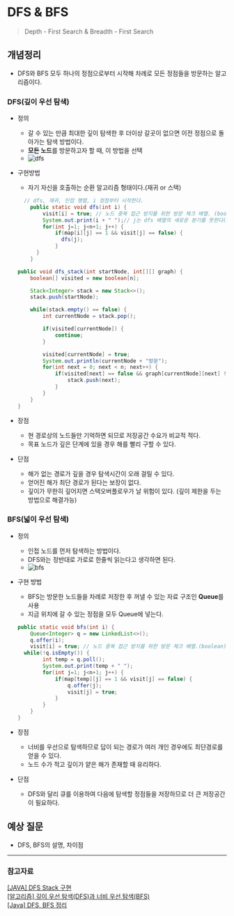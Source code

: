 # DFS & BFS

> Depth - First Search & Breadth - First Search

## 개념정리

- DFS와 BFS 모두 하나의 정점으로부터 시작해 차례로 모든 정점들을 방문하는 알고리즘이다.

### DFS(깊이 우선 탐색)

- 정의
  - 갈 수 있는 만큼 최대한 깊이 탐색한 후 더이상 갈곳이 없으면 이전 정점으로 돌아가는 탐색 방법이다.
  - **모든 노드**를 방문하고자 할 때, 이 방법을 선택
  - ![dfs](https://blog.kakaocdn.net/dn/TJafT/btq53RxBHk6/l5ZyDuc4WR7y4Dz4xLku2k/img.gif)
- 구현방법

  - 자기 자신을 호출하는 순환 알고리즘 형태이다.(재귀 or 스택)

  ```java
  	// dfs, 재귀, 인접 행렬, i 정점부터 시작한다.
      public static void dfs(int i) {
          visit[i] = true; // 노드 중복 접근 방지를 위한 방문 체크 배열. (boolean)
          System.out.print(i + " ");// j는 dfs 배열의 새로운 분기를 뜻한다(int)
          for(int j=1; j<n+1; j++) {
              if(map[i][j] == 1 && visit[j] == false) {
  				dfs(j);
              }
  		}
      }
  ```

  ```java
  public void dfs_stack(int startNode, int[][] graph) {
      boolean[] visited = new boolean[n];

      Stack<Integer> stack = new Stack<>();
      stack.push(startNode);

      while(stack.empty() == false) {
          int currentNode = stack.pop();

          if(visited[currentNode]) {
              continue;
          }

          visited[currentNode] = true;
          System.out.println(currentNode + "방문");
          for(int next = 0; next < n; next++) {
              if(visited[next] == false && graph[currentNode][next] != 0) {
                  stack.push(next);
              }
          }
      }
  }
  ```

- 장점
  - 현 경로상의 노드들만 기억하면 되므로 저장공간 수요가 비교적 적다.
  - 목표 노드가 깊은 단계에 있을 경우 해를 빨리 구할 수 있다.
- 단점
  - 해가 없는 경로가 깊을 경우 탐색시간이 오래 걸릴 수 있다.
  - 얻어진 해가 최단 경로가 된다는 보장이 없다.
  - 깊이가 무한히 깊어지면 스택오버플로우가 날 위험이 있다. (깊이 제한을 두는 방법으로 해결가능)

### BFS(넓이 우선 탐색)

- 정의

  - 인접 노드를 먼저 탐색하는 방법이다.
  - DFS와는 정반대로 가로로 한줄씩 읽는다고 생각하면 된다.
  - ![bfs](https://blog.kakaocdn.net/dn/ddKphh/btq52wHI45p/1LkoIejc0b50lbvV8aAlX0/img.gif)

- 구현 방법
  - BFS는 방문한 노드들을 차례로 저장한 후 꺼낼 수 있는 자료 구조인 **Queue**를 사용
  - 지금 위치에 갈 수 있는 정점을 모두 Queue에 넣는다.
  ```java
  public static void bfs(int i) {
      Queue<Integer> q = new LinkedList<>();
      q.offer(i);
      visit[i] = true; // 노드 중복 접근 방지를 위한 방문 체크 배열.(boolean)
  	while(!q.isEmpty()) {
          int temp = q.poll();
          System.out.print(temp + " ");
          for(int j=1; j<n+1; j++) {
              if(map[temp][j] == 1 && visit[j] == false) {
                  q.offer(j);
                  visit[j] = true;
              }
          }
      }
  }
  ```
- 장점
  - 너비를 우선으로 탐색하므로 답이 되는 경로가 여러 개인 경우에도 최단경로를 얻을 수 있다.
  - 노드 수가 적고 깊이가 얕은 해가 존재할 때 유리하다.
- 단점
  - DFS와 달리 큐를 이용하여 다음에 탐색할 정점들을 저장하므로 더 큰 저장공간이 필요하다.

## 예상 질문

- DFS, BFS의 설명, 차이점

---

### 참고자료

[[JAVA] DFS Stack 구현](https://pcloud.tistory.com/27)<br>
[[알고리즘] 깊이 우선 탐색(DFS)과 너비 우선 탐색(BFS)](https://currygamedev.tistory.com/10)<br>
[[Java] DFS, BFS 정리](https://bbangson.tistory.com/42)<br>
